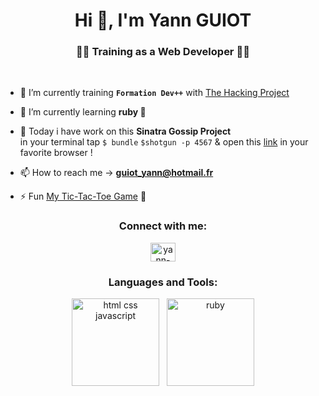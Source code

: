 
<h1 align="center">Hi 👋, I'm Yann GUIOT</h1>
<h3 align="center">👨‍💻 Training as a Web Developer 👨‍💻</h3>
<p align="center">

&nbsp;

- 🔭 I’m currently training **`Formation Dev++`** with [The Hacking Project](https://www.thehackingproject.org) 

- 🌱 I’m currently learning **ruby 🛑**

- 💬 Today i have work on this **Sinatra Gossip Project**<br/>
in your terminal tap `$ bundle` `$shotgun -p 4567` & open this <a href="http://localhost:4567/" target="blank">link</a> in your favorite browser !

- 📫 How to reach me -> **guiot_yann@hotmail.fr**

- ⚡ Fun [My Tic-Tac-Toe Game](https://yannguiot.github.io/) 🚧
</p>

<h3 align="center">Connect with me:</h3>
<p align="center"> <a href="https://www.linkedin.com/in/yann-guiot-b4ab35251/" target="blank"><img src="https://raw.githubusercontent.com/rahuldkjain/github-profile-readme-generator/master/src/images/icons/Social/linked-in-alt.svg" alt="yann-guiot" height="30" width="40" /></a></p>


<h3 align="center">Languages and Tools:</h3>
<p align="center"><img src="https://www.startinop.com/wp-content/uploads/2020/11/html-css-js.jpg" alt="html css javascript" height="140"/> <em> &nbsp; </em> <img src="https://encrypted-tbn0.gstatic.com/images?q=tbn:ANd9GcShV0xwcdrFOnqw8MRO8YPC6KQzapkBcUnA-Q&usqp=CAU" alt="ruby" width="140" height="140"/></p>
